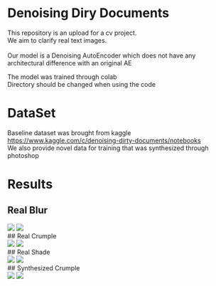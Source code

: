 # Denoising Diry Documents

This repository is an upload for a cv project.</br>
We aim to clarify real text images.</br>
</br>
Our model is a Denoising AutoEncoder which does not have any architectural difference with an original AE</br>

The model was trained through colab</br>
Directory should be changed when using the code</br>

# DataSet

Baseline dataset was brought from kaggle
https://www.kaggle.com/c/denoising-dirty-documents/notebooks</br>
We also provide novel data for training that was synthesized through photoshop</br>


# Results

## Real Blur
<div>
<img witdh=400 src="https://user-images.githubusercontent.com/32975862/71573023-21425100-2b25-11ea-8235-5f0b4353a0ad.png">
<img witdh=400 src="https://user-images.githubusercontent.com/32975862/71573017-1daeca00-2b25-11ea-86b7-b17e929ddaa6.png">
</div>
## Real Crumple
<div>
<img witdh=400 src="https://user-images.githubusercontent.com/32975862/71573027-23a4ab00-2b25-11ea-81a6-dc72a3af85e6.png">
<img witdh=400 src="https://user-images.githubusercontent.com/32975862/71573024-22737e00-2b25-11ea-85f1-70b484f3b504.png">
</div>
## Real Shade
<div>
<img witdh=400 src="https://user-images.githubusercontent.com/32975862/71573031-269f9b80-2b25-11ea-825b-b42f3f92588a.png">
<img witdh=400 src="https://user-images.githubusercontent.com/32975862/71573028-256e6e80-2b25-11ea-8df0-5aa92b40f952.png">
</div>
## Synthesized Crumple
<div>
<img witdh=400 src="https://user-images.githubusercontent.com/32975862/71573035-2a332280-2b25-11ea-9199-c858ca1b4bf7.png">
<img witdh=400 src="https://user-images.githubusercontent.com/32975862/71573033-2901f580-2b25-11ea-856d-706e750f2bb1.png">
</div>
